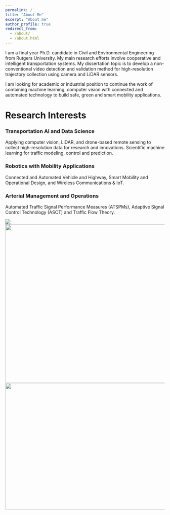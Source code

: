 ```yaml
---
permalink: /
title: "About Me"
excerpt: "About me"
author_profile: true
redirect_from: 
  - /about/
  - /about.html
---
```


I am a final year Ph.D. candidate in Civil and Environmental Engineering from Rutgers University. My main research efforts involve cooperative and intelligent transportation systems. My dissertation topic is to develop a non-conventional video detection and validation method for high-resolution trajectory collection using camera and LiDAR sensors. 

I am looking for academic or industrial position to continue the work of combining machine learning, computer vision with connected and automated technology to build safe, green and smart mobility applications.

Research Interests
======
### Transportation AI and Data Science
Applying computer vision, LiDAR, and drone-based remote sensing to collect high-resolution data for research and innovations. Scientific machine learning for traffic modeling, control and prediction.

### Robotics with Mobility Applications
Connected and Automated Vehicle and Highway, Smart Mobility and Operational Design, and Wireless Communications & IoT.

### Arterial Management and Operations
Automated Traffic Signal Performance Measures (ATSPMs), Adaptive Signal Control Technology (ASCT) and Traffic Flow Theory. 

<img src="{{ site.url }}{{ site.baseurl }}/images/Picture1.png">
<img src="{{ site.url }}{{ site.baseurl }}/images/RCD.png" width="600" height="500"> 
<img src="{{ site.url }}{{ site.baseurl }}/images/Detection%20and%20Tracking_small.png" width="600" height="400">
<!-- <img src="{{ site.url }}{{ site.baseurl }}/images/PCD_comparison.png"> -->
       

